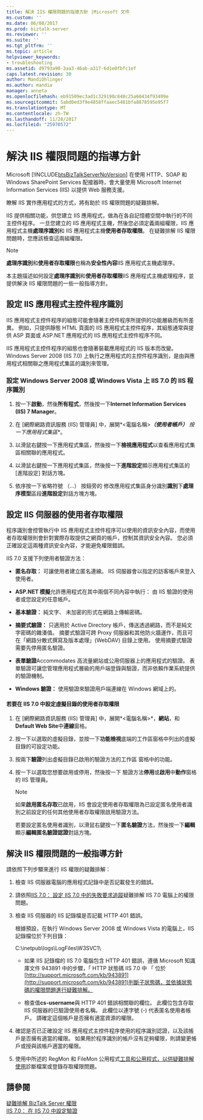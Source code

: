 ```yaml
---
title: 解決 IIS 權限問題的指導方針 |Microsoft 文件
ms.custom: ''
ms.date: 06/08/2017
ms.prod: biztalk-server
ms.reviewer: ''
ms.suite: ''
ms.tgt_pltfrm: ''
ms.topic: article
helpviewer_keywords:
- troubleshooting
ms.assetid: d9793a90-3aa3-46ab-a317-6d1e0fbfc1ef
caps.latest.revision: 30
author: MandiOhlinger
ms.author: mandia
manager: anneta
ms.openlocfilehash: eb91509ec3ad1c329190c848c25a60434f93499e
ms.sourcegitcommit: 5abd0ed3f9e4858ffaaec5481bfa8878595e95f7
ms.translationtype: MT
ms.contentlocale: zh-TW
ms.lasthandoff: 11/28/2017
ms.locfileid: "25970572"
---
```

# <a name="guidelines-for-resolving-iis-permissions-problems"></a>解決 IIS 權限問題的指導方針
Microsoft [!INCLUDE[btsBizTalkServerNoVersion](../includes/btsbiztalkservernoversion-md.md)] 在使用 HTTP、SOAP 和 Windows SharePoint Services 配接器時，會大量使用 Microsoft Internet Information Services (IIS) 以提供 Web 服務支援。  
  
 瞭解 IIS 實作應用程式的方式，將有助於 IIS 權限問題的疑難排解。  
  
 IIS 提供相關功能，供您建立 IIS 應用程式，做為在各自記憶體空間中執行的不同主控件程序。 一旦您建立的 IIS 應用程式主機，然後您必須定義兩組權限，IIS 應用程式主機**處理序識別**和 IIS 應用程式主機**使用者存取權限**。 在疑難排解 IIS 權限問題時，您應該檢查這兩組權限。  
  
> [!NOTE]
>  **處理序識別**和**使用者存取權限**也稱為**安全性內容**IIS 應用程式主機處理序。  
  
 本主題描述如何設定**處理序識別**和**使用者存取權限**IIS 應用程式主機處理程序，並提供解決 IIS 權限問題的一些一般指導方針。  
  
## <a name="setting-iis-application-host-process-identity"></a>設定 IIS 應用程式主控件程序識別  
 IIS 應用程式主控件程序的組態可能會隨著主控件程序所提供的功能層級而有所差異。 例如，只提供靜態 HTML 頁面的 IIS 應用程式主控件程序，其組態通常與提供 ASP 頁面或 ASP.NET 應用程式的 IIS 應用程式主控件程序不同。  
  
 IIS 應用程式主控件程序的組態也會隨著裝載應用程式的 IIS 版本而改變。 Windows Server 2008 (IIS 7.0) 上執行之應用程式的主控件程序識別，是由與應用程式相關聯之應用程式集區的識別來管理。  
  
### <a name="setting-iis-process-identity-for-iis-70-on-windows-server-2008-or-windows-vista"></a>設定 Windows Server 2008 或 Windows Vista 上 IIS 7.0 的 IIS 程序識別  
  
1.  按一下**啟動**，然後**所有程式**，然後按一下**Internet Information Services (IIS) 7 Manager**。  
  
2.  在 [網際網路資訊服務 (IIS) 管理員] 中，展開*\<電腦名稱\>***（使用者帳戶）** 按一下**應用程式集區**。  
  
3.  以滑鼠右鍵按一下應用程式集區，然後按一下**檢視應用程式**以查看應用程式集區相關聯的應用程式。  
  
4.  以滑鼠右鍵按一下應用程式集區，然後按一下**進階設定**顯示應用程式集區的 [進階設定] 對話方塊。  
  
5.  依序按一下省略符號 （...） 按鈕旁的 修改應用程式集區身分識別**識別**下**處理序模型**區段**進階設定**對話方塊方塊。  
  
## <a name="setting-user-access-rights-for-the-iis-server"></a>設定 IIS 伺服器的使用者存取權限  
 程序識別會控管執行中 IIS 應用程式主控件程序可以使用的資訊安全內容，而使用者存取權限則會針對實際存取提供之網頁的帳戶，控制其資訊安全內容。 您必須正確設定這兩種資訊安全內容，才能避免權限錯誤。  
  
 IIS 7.0 支援下列使用者驗證方法：  
  
-   **匿名存取：** 可讓使用者建立匿名連線。 IIS 伺服器會以指定的訪客帳戶來登入使用者。  
  
-   **ASP.NET 模擬**允許應用程式在其中兩個不同內容中執行： 由 IIS 驗證的使用者或您設定的任意帳戶。  
  
-   **基本驗證：** 純文字、 未加密的形式在網路上傳輸密碼。  
  
-   **摘要式驗證：** 只適用於 Active Directory 帳戶，傳送透過網路，而不是純文字密碼的雜湊值。 摘要式驗證可跨 Proxy 伺服器和其他防火牆運作，而且可在「網路分散式撰寫及版本處理」(WebDAV) 目錄上使用。 使用摘要式驗證需要先停用匿名驗證。  
  
-   **表單驗證**Accommodates 高流量網站或公用伺服器上的應用程式的驗證。 表單驗證可讓您管理應用程式層級的用戶端登錄與驗證，而非依賴作業系統提供的驗證機制。  
  
-   **Windows 驗證：** 使用驗證來驗證用戶端連線在 Windows 網域上的。  
  
#### <a name="to-set-user-access-rights-for-a-virtual-directory-in-iis-70"></a>若要在 IIS 7.0 中設定虛擬目錄的使用者存取權限  
  
1.  在 [網際網路資訊服務 (IIS) 管理員] 中，展開*\<電腦名稱\>*，**網站**，和**Default Web Site**中**連線**窗格。  
  
2.  按一下以選取的虛擬目錄，並按一下**功能檢視**底端的工作區窗格中列出的虛擬目錄的可設定功能。  
  
3.  按兩下**驗證**列出虛擬目錄已啟用的驗證方法的工作區 窗格中的功能。  
  
4.  按一下以選取您想要啟用或停用，然後按一下 驗證方法**停用**或**啟用**中**動作**窗格的 IIS 管理員。  
  
    > [!NOTE]
    >  如果**啟用匿名存取**已啟用，IIS 會設定使用者存取權限為已設定匿名使用者識別之前設定的任何其他使用者存取權限啟用驗證方法。  
    >   
    >  若要設定匿名使用者識別，以滑鼠右鍵按一下**匿名驗證**方法，然後按一下**編輯**顯示**編輯匿名驗證認證**對話方塊。  
  
## <a name="general-guidelines-for-resolving-iis-permissions-problems"></a>解決 IIS 權限問題的一般指導方針  
 請依照下列步驟來進行 IIS 權限的疑難排解：  
  
1.  檢查 IIS 伺服器電腦的應用程式記錄中是否記載發生的錯誤。  
  
2.  請依照[IIS 7.0： 設定 IIS 7.0 中的失敗要求追蹤](http://go.microsoft.com/fwlink/?LinkId=130600)疑難排解 IIS 7.0 電腦上的權限問題。  
  
3.  檢查 IIS 伺服器的 IIS 記錄檔是否記載 HTTP 401 錯誤。  
  
     根據預設，在執行 Windows Server 2008 或 Windows Vista 的電腦上，IIS 記錄檔位於下列目錄：  
  
     C:\inetpub\logs\LogFiles\W3SVC1\  
  
    -   如果 IIS 記錄檔的 IIS 7.0 電腦包含 HTTP 401 錯誤，遵循 Microsoft 知識庫文件 943891 中的步驟，「 HTTP 狀態碼 IIS 7.0 中 「 位於[http://support.microsoft.com/kb/943891](http://support.microsoft.com/kb/943891)判斷子狀態碼，並依據狀態碼的權限問題進行疑難排解。  
  
    -   檢查值**cs-username**與 HTTP 401 錯誤相關聯的欄位。 此欄位包含存取 IIS 伺服器的已驗證使用者名稱。 此欄位以連字號 (-) 代表匿名使用者帳戶。 請確定這個帳戶是否擁有適當資源的權限。  
  
4.  確認是否已正確設定 IIS 應用程式主控件程序使用的程序識別認證，以及該帳戶是否擁有適當的權限。 如果用於程序識別的帳戶沒有足夠權限，則請變更帳戶或授與該帳戶適當的權限。  
  
5.  使用中所述的 RegMon 和 FileMon 公用程式[工具和公用程式，以供疑難排解使用](../core/tools-and-utilities-to-use-for-troubleshooting.md)診斷檔案或登錄存取權限問題。  
  
## <a name="see-also"></a>請參閱  
 [疑難排解 BizTalk Server 權限](../core/troubleshooting-biztalk-server-permissions.md)   
 [IIS 7.0： 在 IIS 7.0 中設定驗證](http://go.microsoft.com/fwlink/?LinkId=129909)